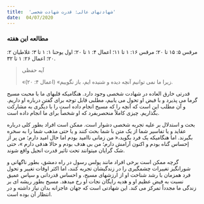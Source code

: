 ```yaml
---
title:  'شهادتهای عالی: قدرت شهادت شخصی'
date:  04/07/2020
---
```


### مطالعه این هفته
مرقس ۵: ۱۵ تا ۲۰؛ مرقس ۱۶: ۱ تا ۱۱؛ اعمال ۴: ۱ تا ۲۰؛ اول یوحنا ۱: ۱ تا ۳؛ غلاطیان ۲: ۲۰؛ اعمال ۲۶: ۱ تا ۳۲.

> <p>آیه حفظی</p>
> «زیرا ما نمی توانیم آنچه دیده و شنیده ایم، باز نگوییم» (اعمال ۴: ۲۰).

قدرتی خارق العاده در شهادت شخصی وجود دارد. هنگامیکه قلبهای ما با محبت مسیح گرما می پذیرد و با فیض او تحول می یابیم، مطلبی قابل توجه برای گفتن درباره او داریم. و آن مطلب این است که آنچه را که مسیح انجام داده است را با دیگری به مشارکت بگذاریم. چیزی کاملاً منحصربفرد که او شخصاً برای ما انجام داده است.

بحث و استدلال بر علیه تجربه شخصی دشوار است. ممکن است افراد بطور کلی درباره عقاید و یا تفاسیر شما از یک متن با شما بحث کنند و یا حتی مذهب شما را به سخره بگیرند. اما هنگامیکه یک فرد بگوید،« من زمانی ناامید بودم اما حال امید دارم؛ من پر از إحساس گناه بودم و اکنون آرامش دارم؛ من بی هدف بودم و حالا هدفی دارم »، حتی شک گرایان میتوانند تحت تاثیر قدرت انجیل واقع شوند.

گرچه ممکن است برخی افراد مانند پولس رسول در راه دمشق، بطور ناگهانی و شورانگیز تغییرات چشمگیری را در زندگیشان تجربه کنند، اما اکثر اوقات تغییر و تحول فرد همزمان با رشد شناخت او از ارزشهای مسیح، و احساس قدردانی و سپاس عمیق نسبت به فیض عظیم او و هدیه رایگان نجات او رخ میدهد. مسیح بطور ریشه ای بر زندگی ما مجدداً تمرکز می کند. این شهادتی است که جهان عاجزانه بدان نیاز داشته و در انتظار آن بوده است.